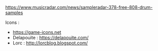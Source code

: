 https://www.musicradar.com/news/sampleradar-378-free-808-drum-samples

Icons :
* https://game-icons.net
* Delapouite : https://delapouite.com/
* Lorc : http://lorcblog.blogspot.com/